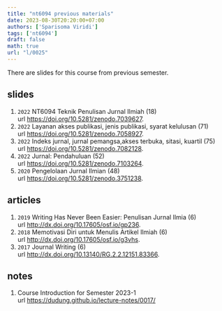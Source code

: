 ```yaml
---
title: "nt6094 previous materials"
date: 2023-08-30T20:20:00+07:00
authors: ['Sparisoma Viridi']
tags: ['nt6094']
draft: false
math: true
url: "l/0025"
---
```

There are slides for this course from previous semester.

## slides
1. `2022` NT6094 Teknik Penulisan Jurnal Ilmiah (18) \
  url https://doi.org/10.5281/zenodo.7039627.
2. `2022` Layanan akses publikasi, jenis publikasi, syarat kelulusan (71) \
  url https://doi.org/10.5281/zenodo.7058927.
3. `2022` Indeks jurnal, jurnal pemangsa,akses terbuka, sitasi, kuartil (75) \
  url https://doi.org/10.5281/zenodo.7082128.
4. `2022` Jurnal: Pendahuluan (52) \
  url https://doi.org/10.5281/zenodo.7103264.
5. `2020` Pengelolaan Jurnal Ilmian (48) \
  url https://doi.org/10.5281/zenodo.3751238.


## articles
1. `2019` Writing Has Never Been Easier: Penulisan Jurnal Ilmia (6) \
  url http://dx.doi.org/10.17605/osf.io/gp236.
2. `2018` Memotivasi Diri untuk Menulis Artikel Ilmiah (6) \
  url http://dx.doi.org/10.17605/osf.io/g3vhs.
3. `2017` Journal Writing (6) \
  url http://dx.doi.org/10.13140/RG.2.2.12151.83366.


## notes
1. Course Introduction for Semester 2023-1 \
  url https://dudung.github.io/lecture-notes/0017/
